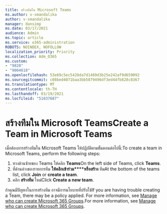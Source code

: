 ```yaml
---
title: สร้างทีมใน Microsoft Teams
ms.author: v-smandalika
author: v-smandalika
manager: dansimp
ms.date: 03/17/2021
audience: Admin
ms.topic: article
ms.service: o365-administration
ROBOTS: NOINDEX, NOFOLLOW
localization_priority: Priority
ms.collection: Adm_O365
ms.custom:
- "9828"
- "9004618"
ms.openlocfilehash: 53e69c5ec5428da7d1469d3b25e242af9d659092
ms.sourcegitcommit: c08bed4071baa3bb5879496df3ed44fb828c8367
ms.translationtype: MT
ms.contentlocale: th-TH
ms.lasthandoff: 03/19/2021
ms.locfileid: "51037687"
---
```

# <a name="create-a-team-in-microsoft-teams"></a><span data-ttu-id="43c7b-102">สร้างทีมใน Microsoft Teams</span><span class="sxs-lookup"><span data-stu-id="43c7b-102">Create a Team in Microsoft Teams</span></span>

<span data-ttu-id="43c7b-103">เมื่อต้องการสร้างทีมใน Microsoft Teams ให้ปฏิบัติตามขั้นตอนต่อไปนี้:</span><span class="sxs-lookup"><span data-stu-id="43c7b-103">To create a team in Microsoft Teams, perform the following steps:</span></span>

1. <span data-ttu-id="43c7b-104">ทางด้านซ้ายของ Teams ให้คลิก **Teams**</span><span class="sxs-lookup"><span data-stu-id="43c7b-104">On the left side of Teams, click **Teams**.</span></span>
2. <span data-ttu-id="43c7b-105">ที่ด้านล่างของรายการทีม **ให้คลิกเข้าร่วม\*\*\*\*หรือสร้าง** ทีม</span><span class="sxs-lookup"><span data-stu-id="43c7b-105">At the bottom of the teams list, click **Join** or **create a team**.</span></span>
3. <span data-ttu-id="43c7b-106">คลิก **สร้างทีม** ใหม่</span><span class="sxs-lookup"><span data-stu-id="43c7b-106">Click **Create a new team**.</span></span>

<span data-ttu-id="43c7b-107">ถ้าคุณมีปัญหาในการสร้างทีม อาจมีการนโยบายที่ปรับใช้</span><span class="sxs-lookup"><span data-stu-id="43c7b-107">If you are having trouble creating a Team, there may be a policy applied.</span></span> <span data-ttu-id="43c7b-108">For more information, see [Manage who can create Microsoft 365 Groups](https://docs.microsoft.com/microsoft-365/solutions/manage-creation-of-groups).</span><span class="sxs-lookup"><span data-stu-id="43c7b-108">For more information, see [Manage who can create Microsoft 365 Groups](https://docs.microsoft.com/microsoft-365/solutions/manage-creation-of-groups).</span></span>